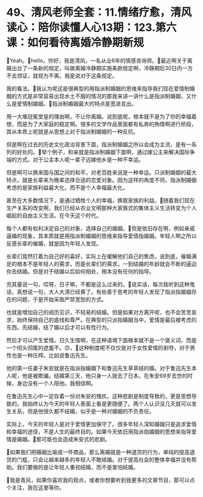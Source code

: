 # 49、清风老师全套：11.情绪疗愈，清风读心：陪你读懂人心13期：123.第六课：如何看待离婚冷静期新规

🎼Yeah。🎼hello，你好，我是清风，一名从业6年的情感咨询师。🎼最近啊关于离婚出台了一条新的规定，叫做离婚冷静期实施条款规定啊，冷静期后30日内一方不去领证，就视为不离。我是说对于这条规定。

我的看法。🎼我认为呢这是很典型的用指派制婚姻的思维来指导我们现在爱情制婚姻的方式是非常容易出现水土不服的情况的那我来讲一讲什么是指派制婚姻，又什么是爱情制婚姻。🎼指派制婚姻最大的特点是宽进言出。

用一大堆冠冕堂皇的理由啊，不让你离婚。说到底呢，根本就不是为了你的幸福着想，而是为了大家庭的稳定啊。很多的文学作品里面都有私奔的殉情啊进行桥段，其从本质上呢就是从思想上对于指派制婚姻的一种反抗。

但是啊在过去的历史文化政治背景下面，指派制婚姻之所以会成为主流，是有一系列的好处的。🎼举个例子，和亲就是指派制婚姻下面啊，通过嫁公主来解决国际争端的方式。对于公主本人呢一辈子远嫁他乡是一种不幸运。

但是啊可以换来国与国之间的和平，对老百姓来说是一种幸运。只派制婚姻的最大特点，就是长辈来为晚辈选择合适的恋爱对象。因为这样的角度不同，指派制婚姻考虑的是家族利益最大化，而不是个人幸福最大化。

甚至在大多数情况下，是通过牺牲个人的幸福，换取家族的利益。🎼随着我们现在生产关系的改变啊，我们已经从农业文明那种大家族式的集体主义生活转变为个人崛起的自由主义生活。在今天这个时代。

每个人都有权利决定自己的对象，选择自己的婚姻。🎼但是依旧存在啊，例如亲戚逼婚的现象，其本质就是用指派制婚姻的思维来指导爱情指婚姻。年轻人啊之所以反感长辈的催婚，就是因为年轻人发现。

长辈们竟然打着为自己好的喜好，实际上在缓解他们自己的焦虑。说到底，催婚满足的根本不是年轻人的需求，而是长辈们的需求。一到结婚的年龄就会不断的逼迫你去结婚。但是对于结婚以后如何相处，根本没有任何的指导。

充其量说一句，哎呀，日子嘛，不都是这么过来的。🎼说实话，每次我听到这种鬼话，真想说一句，大人大清已经黄了。有些善于思考的年轻人发现了指派指婚姻存在的问题，于是开始采取严禁宽恕的方式。

也就是增加自己的阅历见识，不轻易的结婚。但是如果对方离开呢，也不会苦苦哀求，始终保持自己的底线和尊严。在典型的只派指婚姻当中，爱情是最后被考虑的东西。先结婚，结了婚以后才可以有性行为。

然后才可以产生爱情。日久生情啊，在这种语境下面根本就不是一个褒义词，而是一个彻头彻尾的遮羞不。😊，🎼这种制度呢不仅仅是对于女性爱情的剥夺，对于男性也是一种压榨。比如说鲁迅先生。

他的第一任妻子朱安就是在指派指婚姻下和鲁迅先生草草结的婚。对于鲁迅先生本人呢，他是被欺骗。结婚第三天，他只身一人就去了日本。在朱安69岁去世的时候，身边没有一个人陪他。我相信啊。

在鲁迅先生心中一定存着一份对朱安的愧疚。这种悲剧是制度导致的，更是思想导致的。我始终认为今天的年轻人表面上看是更随便了。两个人认识没几天就可以发生关系，但是他很久都不结婚，似乎是一种对婚姻的不负责任。

实际上，今天的年轻人是对于爱情更加保守了。很多年轻人深知婚姻只是追求爱情和幸福的途径，不是人生的最终目的。如果今天依旧用指派指婚姻的思想来指导爱情是婚姻。🎼那可能也会造成朱安式的悲剧。

🎼如果我们把婚姻比喻成一件商品，那么离婚就是一种退货的行为，单纯的提高退货的门槛，只会让越来越多的年轻人不敢结婚。对于提高社会的整体幸福并没有帮助。我们要做的是让年轻人重视结婚，而不是害怕结婚。

🎼我是青风，如果你喜欢我的观点，或者你想要听到我更多的文章节目，那可以点个关注，我在这里等你。